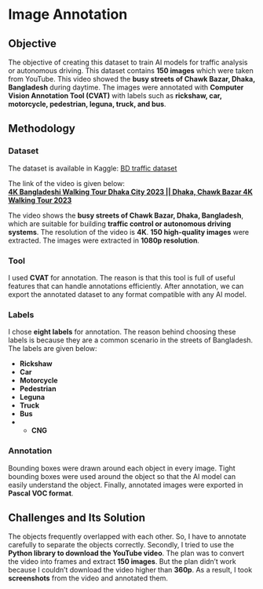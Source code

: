 # Image Annotation  

## Objective  

The objective of creating this dataset to train AI models for traffic analysis or autonomous driving. This dataset contains **150 images** which were taken from YouTube. This video showed the **busy streets of Chawk Bazar, Dhaka, Bangladesh** during daytime. The images were annotated with **Computer Vision Annotation Tool (CVAT)** with labels such as **rickshaw, car, motorcycle, pedestrian, leguna, truck, and bus**.  

## Methodology  

### Dataset  
The dataset is available in Kaggle:
[BD traffic dataset](https://www.kaggle.com/datasets/pialghosh/bd-traffic-dataset/data)

The link of the video is given below:  
[**4K Bangladeshi Walking Tour Dhaka City 2023 || Dhaka, Chawk Bazar 4K Walking Tour 2023**](https://youtu.be/uRXcw5q_XAs?si=BCRzmTylaHVxwPi0)

The video shows the **busy streets of Chawk Bazar, Dhaka, Bangladesh**, which are suitable for building **traffic control or autonomous driving systems**. The resolution of the video is **4K**. **150 high-quality images** were extracted. The images were extracted in **1080p resolution**.  

### Tool  

I used **CVAT** for annotation. The reason is that this tool is full of useful features that can handle annotations efficiently. After annotation, we can export the annotated dataset to any format compatible with any AI model.  

### Labels  

I chose **eight labels** for annotation. The reason behind choosing these labels is because they are a common scenario in the streets of Bangladesh. The labels are given below:  

- **Rickshaw**  
- **Car**  
- **Motorcycle**  
- **Pedestrian**  
- **Leguna**  
- **Truck**  
- **Bus**
- - **CNG**  

### Annotation  

Bounding boxes were drawn around each object in every image. Tight bounding boxes were used around the object so that the AI model can easily understand the object. Finally, annotated images were exported in **Pascal VOC format**.  

## Challenges and Its Solution  

The objects frequently overlapped with each other. So, I have to annotate carefully to separate the objects correctly. Secondly, I tried to use the **Python library to download the YouTube video**. The plan was to convert the video into frames and extract **150 images**. But the plan didn’t work because I couldn’t download the video higher than **360p**. As a result, I took **screenshots** from the video and annotated them.  
